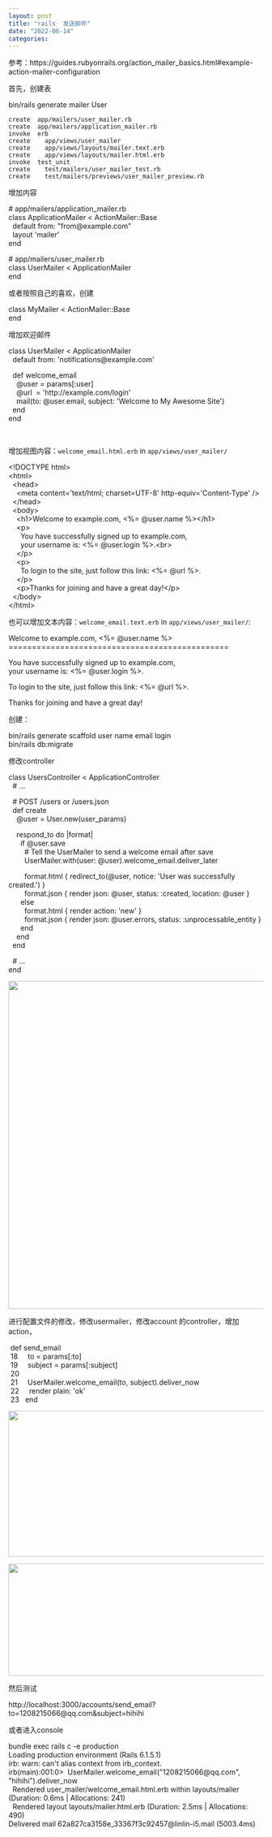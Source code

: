 ```yaml
---
layout: post
title: "rails  发送邮件"
date: "2022-06-14"
categories: 
---
```

<p>参考：https://guides.rubyonrails.org/action_mailer_basics.html#example-action-mailer-configuration</p>

<p>首先，创建表</p>

<p>bin/rails generate mailer User</p>

<pre>
<code class="highlight console"><span class="go">create  app/mailers/user_mailer.rb
create  app/mailers/application_mailer.rb
invoke  erb
create    app/views/user_mailer
create    app/views/layouts/mailer.text.erb
create    app/views/layouts/mailer.html.erb
invoke  test_unit
create    test/mailers/user_mailer_test.rb
create    test/mailers/previews/user_mailer_preview.rb
</span></code></pre>

<p>增加内容</p>

<p># app/mailers/application_mailer.rb<br />
class ApplicationMailer &lt; ActionMailer::Base<br />
&nbsp; default from: &quot;from@example.com&quot;<br />
&nbsp; layout &#39;mailer&#39;<br />
end</p>

<p># app/mailers/user_mailer.rb<br />
class UserMailer &lt; ApplicationMailer<br />
end</p>

<p>或者按照自己的喜欢，创建</p>

<p>class MyMailer &lt; ActionMailer::Base<br />
end</p>

<p>增加欢迎邮件</p>

<p>class UserMailer &lt; ApplicationMailer<br />
&nbsp; default from: &#39;notifications@example.com&#39;</p>

<p>&nbsp; def welcome_email<br />
&nbsp;&nbsp;&nbsp; @user = params[:user]<br />
&nbsp;&nbsp;&nbsp; @url&nbsp; = &#39;http://example.com/login&#39;<br />
&nbsp;&nbsp;&nbsp; mail(to: @user.email, subject: &#39;Welcome to My Awesome Site&#39;)<br />
&nbsp; end<br />
end</p>

<p>&nbsp;</p>

<p>增加视图内容：<code>welcome_email.html.erb</code> in <code>app/views/user_mailer/</code></p>

<p>&lt;!DOCTYPE html&gt;<br />
&lt;html&gt;<br />
&nbsp; &lt;head&gt;<br />
&nbsp;&nbsp;&nbsp; &lt;meta content=&#39;text/html; charset=UTF-8&#39; http-equiv=&#39;Content-Type&#39; /&gt;<br />
&nbsp; &lt;/head&gt;<br />
&nbsp; &lt;body&gt;<br />
&nbsp;&nbsp;&nbsp; &lt;h1&gt;Welcome to example.com, &lt;%= @user.name %&gt;&lt;/h1&gt;<br />
&nbsp;&nbsp;&nbsp; &lt;p&gt;<br />
&nbsp;&nbsp;&nbsp;&nbsp;&nbsp; You have successfully signed up to example.com,<br />
&nbsp;&nbsp;&nbsp;&nbsp;&nbsp; your username is: &lt;%= @user.login %&gt;.&lt;br&gt;<br />
&nbsp;&nbsp;&nbsp; &lt;/p&gt;<br />
&nbsp;&nbsp;&nbsp; &lt;p&gt;<br />
&nbsp;&nbsp;&nbsp;&nbsp;&nbsp; To login to the site, just follow this link: &lt;%= @url %&gt;.<br />
&nbsp;&nbsp;&nbsp; &lt;/p&gt;<br />
&nbsp;&nbsp;&nbsp; &lt;p&gt;Thanks for joining and have a great day!&lt;/p&gt;<br />
&nbsp; &lt;/body&gt;<br />
&lt;/html&gt;</p>

<p>也可以增加文本内容：<code>welcome_email.text.erb</code> in <code>app/views/user_mailer/</code>:</p>

<p>Welcome to example.com, &lt;%= @user.name %&gt;<br />
===============================================</p>

<p>You have successfully signed up to example.com,<br />
your username is: &lt;%= @user.login %&gt;.</p>

<p>To login to the site, just follow this link: &lt;%= @url %&gt;.</p>

<p>Thanks for joining and have a great day!</p>

<p>创建：</p>

<p>bin/rails generate scaffold user name email login<br />
bin/rails db:migrate</p>

<p>修改controller</p>

<p>class UsersController &lt; ApplicationController<br />
&nbsp; # ...</p>

<p>&nbsp; # POST /users or /users.json<br />
&nbsp; def create<br />
&nbsp;&nbsp;&nbsp; @user = User.new(user_params)</p>

<p>&nbsp;&nbsp;&nbsp; respond_to do |format|<br />
&nbsp;&nbsp;&nbsp;&nbsp;&nbsp; if @user.save<br />
&nbsp;&nbsp;&nbsp;&nbsp;&nbsp;&nbsp;&nbsp; # Tell the UserMailer to send a welcome email after save<br />
&nbsp;&nbsp;&nbsp;&nbsp;&nbsp;&nbsp;&nbsp; UserMailer.with(user: @user).welcome_email.deliver_later</p>

<p>&nbsp;&nbsp;&nbsp;&nbsp;&nbsp;&nbsp;&nbsp; format.html { redirect_to(@user, notice: &#39;User was successfully created.&#39;) }<br />
&nbsp;&nbsp;&nbsp;&nbsp;&nbsp;&nbsp;&nbsp; format.json { render json: @user, status: :created, location: @user }<br />
&nbsp;&nbsp;&nbsp;&nbsp;&nbsp; else<br />
&nbsp;&nbsp;&nbsp;&nbsp;&nbsp;&nbsp;&nbsp; format.html { render action: &#39;new&#39; }<br />
&nbsp;&nbsp;&nbsp;&nbsp;&nbsp;&nbsp;&nbsp; format.json { render json: @user.errors, status: :unprocessable_entity }<br />
&nbsp;&nbsp;&nbsp;&nbsp;&nbsp; end<br />
&nbsp;&nbsp;&nbsp; end<br />
&nbsp; end</p>

<p>&nbsp; # ...<br />
end</p>

<p><img height="646" src="/uploads/ckeditor/pictures/20/image-20220614154719-1.png" width="1239" /></p>

<p>进行配置文件的修改，修改usermailer，修改account 的controller，增加action，</p>

<p>&nbsp;def send_email<br />
&nbsp;18&nbsp;&nbsp;&nbsp;&nbsp; to = params[:to]<br />
&nbsp;19&nbsp;&nbsp;&nbsp;&nbsp; subject = params[:subject]<br />
&nbsp;20&nbsp;&nbsp;&nbsp;&nbsp;&nbsp; &nbsp;<br />
&nbsp;21&nbsp;&nbsp;&nbsp;&nbsp; UserMailer.welcome_email(to, subject).deliver_now<br />
&nbsp;22&nbsp;&nbsp;&nbsp;&nbsp; render plain: &#39;ok&#39;<br />
&nbsp;23&nbsp;&nbsp; end</p>

<p><img height="287" src="/uploads/ckeditor/pictures/22/image-20220614155024-3.png" width="669" /></p>

<p><img height="221" src="/uploads/ckeditor/pictures/21/image-20220614154857-2.png" width="1192" /></p>

<p>然后测试</p>

<p>http://localhost:3000/accounts/send_email?to=1208215066@qq.com&amp;subject=hihihi</p>

<p>或者进入console</p>

<p>bundle exec rails c -e production<br />
Loading production environment (Rails 6.1.5.1)<br />
irb: warn: can&#39;t alias context from irb_context.<br />
irb(main):001:0&gt;&nbsp; UserMailer.welcome_email(&quot;1208215066@qq.com&quot;, &quot;hihihi&quot;).deliver_now<br />
&nbsp; Rendered user_mailer/welcome_email.html.erb within layouts/mailer (Duration: 0.6ms | Allocations: 241)<br />
&nbsp; Rendered layout layouts/mailer.html.erb (Duration: 2.5ms | Allocations: 490)<br />
Delivered mail 62a827ca3158e_33367f3c92457@linlin-i5.mail (5003.4ms)</p>

<p>&nbsp;</p>

